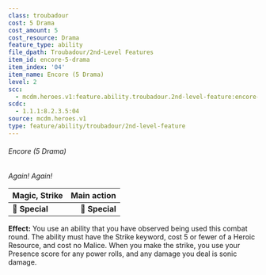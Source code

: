 ```yaml
---
class: troubadour
cost: 5 Drama
cost_amount: 5
cost_resource: Drama
feature_type: ability
file_dpath: Troubadour/2nd-Level Features
item_id: encore-5-drama
item_index: '04'
item_name: Encore (5 Drama)
level: 2
scc:
  - mcdm.heroes.v1:feature.ability.troubadour.2nd-level-feature:encore-5-drama
scdc:
  - 1.1.1:8.2.3.5:04
source: mcdm.heroes.v1
type: feature/ability/troubadour/2nd-level-feature
---
```


###### Encore (5 Drama)

*Again! Again!*

| **Magic, Strike** | **Main action** |
| ----------------- | --------------: |
| **📏 Special**    |  **🎯 Special** |

**Effect:** You use an ability that you have observed being used this combat round. The ability must have the Strike keyword, cost 5 or fewer of a Heroic Resource, and cost no Malice. When you make the strike, you use your Presence score for any power rolls, and any damage you deal is sonic damage.
